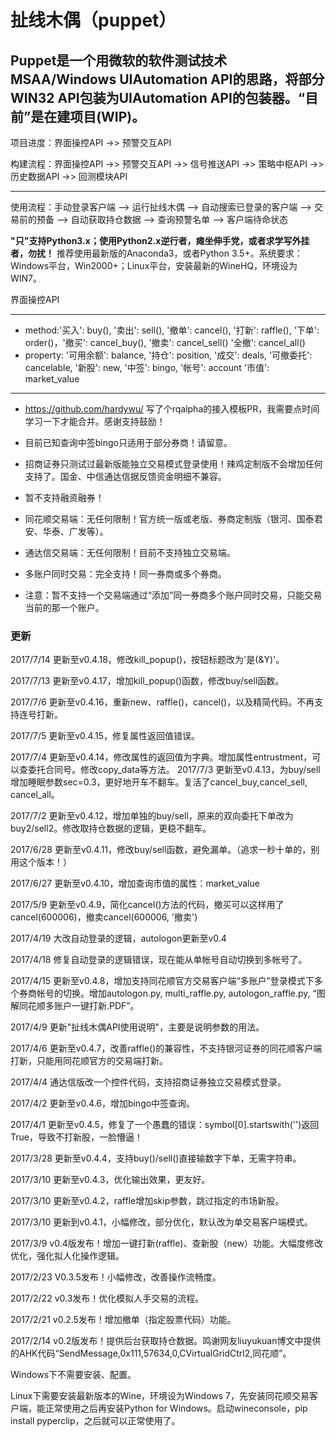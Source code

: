 扯线木偶（puppet）
==
Puppet是一个用微软的软件测试技术MSAA/Windows UIAutomation API的思路，将部分WIN32 API包装为UIAutomation API的包装器。“目前”是在建项目(WIP)。
--
项目进度：界面操控API ->> 预警交互API

构建流程：界面操控API ->> 预警交互API ->> 信号推送API ->> 策略中枢API ->> 历史数据API ->> 回测模块API
*********************************************************************************************************************************

使用流程：手动登录客户端 --> 运行扯线木偶 --> 自动搜索已登录的客户端 --> 交易前的预备 --> 自动获取持仓数据 --> 查询预警名单 --> 客户端待命状态

**"只"支持Python3.x；使用Python2.x逆行者，瘫坐伸手党，或者求学写外挂者，勿扰！**
推荐使用最新版的Anaconda3，或者Python 3.5+。系统要求：Windows平台，Win2000+；Linux平台，安装最新的WineHQ，环境设为WIN7。

界面操控API
*********************************************************************************************************************************
* method:'买入': buy(), '卖出': sell(), '撤单': cancel(), '打新': raffle(), '下单': order()，'撤买': cancel_buy(), '撤卖': cancel_sell()
          '全撤': cancel_all()
* property: '可用余额': balance, '持仓': position, '成交': deals, '可撤委托': cancelable, '新股': new, '中签': bingo, '帐号': account
            '市值': market_value
*********************************************************************************************************************************

* https://github.com/hardywu/ 写了个rqalpha的接入模板PR，我需要点时间学习一下才能合并。感谢支持鼓励！

* 目前已知查询中签bingo只适用于部分券商！请留意。
* 招商证券只测试过最新版能独立交易模式登录使用！辣鸡定制版不会增加任何支持了。国金、中信通达信据反馈资金明细不兼容。
* 暂不支持融资融券！
* 同花顺交易端：无任何限制！官方统一版或老版、券商定制版（银河、国泰君安、华泰、广发等）。
* 通达信交易端：无任何限制！目前不支持独立交易端。
* 多账户同时交易：完全支持！同一券商或多个券商。
* 注意：暂不支持一个交易端通过“添加”同一券商多个账户同时交易，只能交易当前的那一个账户。

### 更新

2017/7/14 更新至v0.4.18，修改kill_popup()，按钮标题改为'是(&Y)'。

2017/7/13 更新至v0.4.17，增加kill_popup()函数，修改buy/sell函数。

2017/7/6 更新至v0.4.16，重新new、raffle()，cancel()，以及精简代码。不再支持连号打新。

2017/7/5 更新至v0.4.15，修复属性返回值错误。

2017/7/4 更新至v0.4.14，修改属性的返回值为字典。增加属性entrustment，可以查委托合同号。修改copy_data等方法。
2017/7/3 更新至v0.4.13，为buy/sell增加睡眠参数sec=0.3，更好地开车不翻车。复活了cancel_buy,cancel_sell, cancel_all。

2017/7/2 更新至v0.4.12，增加单独的buy/sell，原来的双向委托下单改为buy2/sell2。修改取持仓数据的逻辑，更稳不翻车。

2017/6/28 更新至v0.4.11，修改buy/sell函数，避免漏单。（追求一秒十单的，别用这个版本！）

2017/6/27 更新至v0.4.10，增加查询市值的属性：market_value

2017/5/9 更新至v0.4.9，简化cancel()方法的代码，撤买可以这样用了cancel(600006)，撤卖cancel(600006, '撤卖')

2017/4/19 大改自动登录的逻辑，autologon更新至v0.4

2017/4/18 修复自动登录的逻辑错误，现在能从单帐号自动切换到多帐号了。

2017/4/15 更新至v0.4.8，增加支持同花顺官方交易客户端“多账户”登录模式下多个券商帐号的切换。增加autologon.py, multi_raffle.py, autologon_raffle.py, “图解同花顺多账户一键打新.PDF”。

2017/4/9 更新"扯线木偶API使用说明"，主要是说明参数的用法。

2017/4/6 更新至v0.4.7，改善raffle()的兼容性，不支持银河证券的同花顺客户端打新，只能用同花顺官方的交易端打新。

2017/4/4 通达信版改一个控件代码，支持招商证券独立交易模式登录。

2017/4/2 更新至v0.4.6，增加bingo中签查询。

2017/4/1 更新至v0.4.5，修复了一个愚蠢的错误：symbol[0].startswith('')返回True，导致不打新股，一脸懵逼！

2017/3/28 更新至v0.4.4，支持buy()/sell()直接输数字下单，无需字符串。

2017/3/10 更新至v0.4.3，优化输出效果，更友好。

2017/3/10 更新至v0.4.2，raffle增加skip参数，跳过指定的市场新股。

2017/3/10 更新到v0.4.1，小幅修改，部分优化，默认改为单交易客户端模式。 

2017/3/9 v0.4版发布！增加一键打新(raffle)、查新股（new）功能。大幅度修改优化，强化拟人化操作逻辑。

2017/2/23 V0.3.5发布！小幅修改，改善操作流畅度。

2017/2/22 v0.3发布！优化模拟人手交易的流程。

2017/2/21 v0.2.5发布！增加撤单（指定股票代码）功能。

2017/2/14 v0.2版发布！提供后台获取持仓数据。鸣谢网友liuyukuan博文中提供的AHK代码“SendMessage,0x111,57634,0,CVirtualGridCtrl2,同花顺”。

Windows下不需要安装、配置。

Linux下需要安装最新版本的Wine，环境设为Windows 7，先安装同花顺交易客户端，能正常使用之后再安装Python for Windows。启动wineconsole，pip install pyperclip，之后就可以正常使用了。

